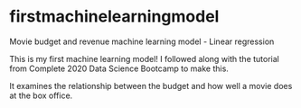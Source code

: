 # firstmachinelearningmodel
Movie budget and revenue machine learning model - Linear regression

This is my first machine learning model! I followed along with the tutorial from Complete 2020 Data Science Bootcamp to make this.

It examines the relationship between the budget and how well a movie does at the box office.
